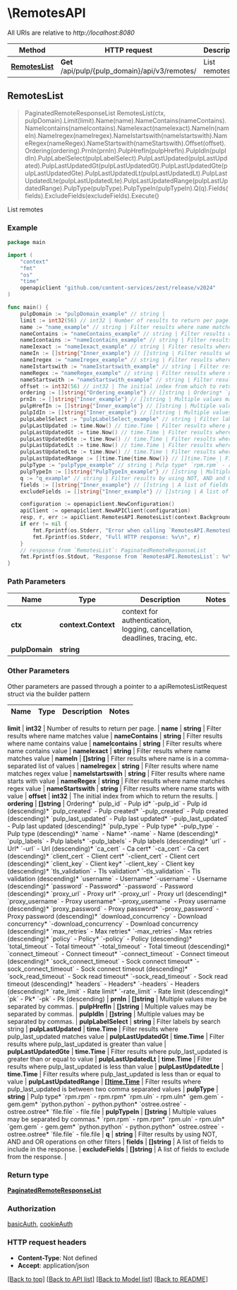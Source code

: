 # \RemotesAPI

All URIs are relative to *http://localhost:8080*

Method | HTTP request | Description
------------- | ------------- | -------------
[**RemotesList**](RemotesAPI.md#RemotesList) | **Get** /api/pulp/{pulp_domain}/api/v3/remotes/ | List remotes



## RemotesList

> PaginatedRemoteResponseList RemotesList(ctx, pulpDomain).Limit(limit).Name(name).NameContains(nameContains).NameIcontains(nameIcontains).NameIexact(nameIexact).NameIn(nameIn).NameIregex(nameIregex).NameIstartswith(nameIstartswith).NameRegex(nameRegex).NameStartswith(nameStartswith).Offset(offset).Ordering(ordering).PrnIn(prnIn).PulpHrefIn(pulpHrefIn).PulpIdIn(pulpIdIn).PulpLabelSelect(pulpLabelSelect).PulpLastUpdated(pulpLastUpdated).PulpLastUpdatedGt(pulpLastUpdatedGt).PulpLastUpdatedGte(pulpLastUpdatedGte).PulpLastUpdatedLt(pulpLastUpdatedLt).PulpLastUpdatedLte(pulpLastUpdatedLte).PulpLastUpdatedRange(pulpLastUpdatedRange).PulpType(pulpType).PulpTypeIn(pulpTypeIn).Q(q).Fields(fields).ExcludeFields(excludeFields).Execute()

List remotes



### Example

```go
package main

import (
	"context"
	"fmt"
	"os"
    "time"
	openapiclient "github.com/content-services/zest/release/v2024"
)

func main() {
	pulpDomain := "pulpDomain_example" // string | 
	limit := int32(56) // int32 | Number of results to return per page. (optional)
	name := "name_example" // string | Filter results where name matches value (optional)
	nameContains := "nameContains_example" // string | Filter results where name contains value (optional)
	nameIcontains := "nameIcontains_example" // string | Filter results where name contains value (optional)
	nameIexact := "nameIexact_example" // string | Filter results where name matches value (optional)
	nameIn := []string{"Inner_example"} // []string | Filter results where name is in a comma-separated list of values (optional)
	nameIregex := "nameIregex_example" // string | Filter results where name matches regex value (optional)
	nameIstartswith := "nameIstartswith_example" // string | Filter results where name starts with value (optional)
	nameRegex := "nameRegex_example" // string | Filter results where name matches regex value (optional)
	nameStartswith := "nameStartswith_example" // string | Filter results where name starts with value (optional)
	offset := int32(56) // int32 | The initial index from which to return the results. (optional)
	ordering := []string{"Ordering_example"} // []string | Ordering* `pulp_id` - Pulp id* `-pulp_id` - Pulp id (descending)* `pulp_created` - Pulp created* `-pulp_created` - Pulp created (descending)* `pulp_last_updated` - Pulp last updated* `-pulp_last_updated` - Pulp last updated (descending)* `pulp_type` - Pulp type* `-pulp_type` - Pulp type (descending)* `name` - Name* `-name` - Name (descending)* `pulp_labels` - Pulp labels* `-pulp_labels` - Pulp labels (descending)* `url` - Url* `-url` - Url (descending)* `ca_cert` - Ca cert* `-ca_cert` - Ca cert (descending)* `client_cert` - Client cert* `-client_cert` - Client cert (descending)* `client_key` - Client key* `-client_key` - Client key (descending)* `tls_validation` - Tls validation* `-tls_validation` - Tls validation (descending)* `username` - Username* `-username` - Username (descending)* `password` - Password* `-password` - Password (descending)* `proxy_url` - Proxy url* `-proxy_url` - Proxy url (descending)* `proxy_username` - Proxy username* `-proxy_username` - Proxy username (descending)* `proxy_password` - Proxy password* `-proxy_password` - Proxy password (descending)* `download_concurrency` - Download concurrency* `-download_concurrency` - Download concurrency (descending)* `max_retries` - Max retries* `-max_retries` - Max retries (descending)* `policy` - Policy* `-policy` - Policy (descending)* `total_timeout` - Total timeout* `-total_timeout` - Total timeout (descending)* `connect_timeout` - Connect timeout* `-connect_timeout` - Connect timeout (descending)* `sock_connect_timeout` - Sock connect timeout* `-sock_connect_timeout` - Sock connect timeout (descending)* `sock_read_timeout` - Sock read timeout* `-sock_read_timeout` - Sock read timeout (descending)* `headers` - Headers* `-headers` - Headers (descending)* `rate_limit` - Rate limit* `-rate_limit` - Rate limit (descending)* `pk` - Pk* `-pk` - Pk (descending) (optional)
	prnIn := []string{"Inner_example"} // []string | Multiple values may be separated by commas. (optional)
	pulpHrefIn := []string{"Inner_example"} // []string | Multiple values may be separated by commas. (optional)
	pulpIdIn := []string{"Inner_example"} // []string | Multiple values may be separated by commas. (optional)
	pulpLabelSelect := "pulpLabelSelect_example" // string | Filter labels by search string (optional)
	pulpLastUpdated := time.Now() // time.Time | Filter results where pulp_last_updated matches value (optional)
	pulpLastUpdatedGt := time.Now() // time.Time | Filter results where pulp_last_updated is greater than value (optional)
	pulpLastUpdatedGte := time.Now() // time.Time | Filter results where pulp_last_updated is greater than or equal to value (optional)
	pulpLastUpdatedLt := time.Now() // time.Time | Filter results where pulp_last_updated is less than value (optional)
	pulpLastUpdatedLte := time.Now() // time.Time | Filter results where pulp_last_updated is less than or equal to value (optional)
	pulpLastUpdatedRange := []time.Time{time.Now()} // []time.Time | Filter results where pulp_last_updated is between two comma separated values (optional)
	pulpType := "pulpType_example" // string | Pulp type* `rpm.rpm` - rpm.rpm* `rpm.uln` - rpm.uln* `gem.gem` - gem.gem* `python.python` - python.python* `ostree.ostree` - ostree.ostree* `file.file` - file.file (optional)
	pulpTypeIn := []string{"PulpTypeIn_example"} // []string | Multiple values may be separated by commas.* `rpm.rpm` - rpm.rpm* `rpm.uln` - rpm.uln* `gem.gem` - gem.gem* `python.python` - python.python* `ostree.ostree` - ostree.ostree* `file.file` - file.file (optional)
	q := "q_example" // string | Filter results by using NOT, AND and OR operations on other filters (optional)
	fields := []string{"Inner_example"} // []string | A list of fields to include in the response. (optional)
	excludeFields := []string{"Inner_example"} // []string | A list of fields to exclude from the response. (optional)

	configuration := openapiclient.NewConfiguration()
	apiClient := openapiclient.NewAPIClient(configuration)
	resp, r, err := apiClient.RemotesAPI.RemotesList(context.Background(), pulpDomain).Limit(limit).Name(name).NameContains(nameContains).NameIcontains(nameIcontains).NameIexact(nameIexact).NameIn(nameIn).NameIregex(nameIregex).NameIstartswith(nameIstartswith).NameRegex(nameRegex).NameStartswith(nameStartswith).Offset(offset).Ordering(ordering).PrnIn(prnIn).PulpHrefIn(pulpHrefIn).PulpIdIn(pulpIdIn).PulpLabelSelect(pulpLabelSelect).PulpLastUpdated(pulpLastUpdated).PulpLastUpdatedGt(pulpLastUpdatedGt).PulpLastUpdatedGte(pulpLastUpdatedGte).PulpLastUpdatedLt(pulpLastUpdatedLt).PulpLastUpdatedLte(pulpLastUpdatedLte).PulpLastUpdatedRange(pulpLastUpdatedRange).PulpType(pulpType).PulpTypeIn(pulpTypeIn).Q(q).Fields(fields).ExcludeFields(excludeFields).Execute()
	if err != nil {
		fmt.Fprintf(os.Stderr, "Error when calling `RemotesAPI.RemotesList``: %v\n", err)
		fmt.Fprintf(os.Stderr, "Full HTTP response: %v\n", r)
	}
	// response from `RemotesList`: PaginatedRemoteResponseList
	fmt.Fprintf(os.Stdout, "Response from `RemotesAPI.RemotesList`: %v\n", resp)
}
```

### Path Parameters


Name | Type | Description  | Notes
------------- | ------------- | ------------- | -------------
**ctx** | **context.Context** | context for authentication, logging, cancellation, deadlines, tracing, etc.
**pulpDomain** | **string** |  | 

### Other Parameters

Other parameters are passed through a pointer to a apiRemotesListRequest struct via the builder pattern


Name | Type | Description  | Notes
------------- | ------------- | ------------- | -------------

 **limit** | **int32** | Number of results to return per page. | 
 **name** | **string** | Filter results where name matches value | 
 **nameContains** | **string** | Filter results where name contains value | 
 **nameIcontains** | **string** | Filter results where name contains value | 
 **nameIexact** | **string** | Filter results where name matches value | 
 **nameIn** | **[]string** | Filter results where name is in a comma-separated list of values | 
 **nameIregex** | **string** | Filter results where name matches regex value | 
 **nameIstartswith** | **string** | Filter results where name starts with value | 
 **nameRegex** | **string** | Filter results where name matches regex value | 
 **nameStartswith** | **string** | Filter results where name starts with value | 
 **offset** | **int32** | The initial index from which to return the results. | 
 **ordering** | **[]string** | Ordering* &#x60;pulp_id&#x60; - Pulp id* &#x60;-pulp_id&#x60; - Pulp id (descending)* &#x60;pulp_created&#x60; - Pulp created* &#x60;-pulp_created&#x60; - Pulp created (descending)* &#x60;pulp_last_updated&#x60; - Pulp last updated* &#x60;-pulp_last_updated&#x60; - Pulp last updated (descending)* &#x60;pulp_type&#x60; - Pulp type* &#x60;-pulp_type&#x60; - Pulp type (descending)* &#x60;name&#x60; - Name* &#x60;-name&#x60; - Name (descending)* &#x60;pulp_labels&#x60; - Pulp labels* &#x60;-pulp_labels&#x60; - Pulp labels (descending)* &#x60;url&#x60; - Url* &#x60;-url&#x60; - Url (descending)* &#x60;ca_cert&#x60; - Ca cert* &#x60;-ca_cert&#x60; - Ca cert (descending)* &#x60;client_cert&#x60; - Client cert* &#x60;-client_cert&#x60; - Client cert (descending)* &#x60;client_key&#x60; - Client key* &#x60;-client_key&#x60; - Client key (descending)* &#x60;tls_validation&#x60; - Tls validation* &#x60;-tls_validation&#x60; - Tls validation (descending)* &#x60;username&#x60; - Username* &#x60;-username&#x60; - Username (descending)* &#x60;password&#x60; - Password* &#x60;-password&#x60; - Password (descending)* &#x60;proxy_url&#x60; - Proxy url* &#x60;-proxy_url&#x60; - Proxy url (descending)* &#x60;proxy_username&#x60; - Proxy username* &#x60;-proxy_username&#x60; - Proxy username (descending)* &#x60;proxy_password&#x60; - Proxy password* &#x60;-proxy_password&#x60; - Proxy password (descending)* &#x60;download_concurrency&#x60; - Download concurrency* &#x60;-download_concurrency&#x60; - Download concurrency (descending)* &#x60;max_retries&#x60; - Max retries* &#x60;-max_retries&#x60; - Max retries (descending)* &#x60;policy&#x60; - Policy* &#x60;-policy&#x60; - Policy (descending)* &#x60;total_timeout&#x60; - Total timeout* &#x60;-total_timeout&#x60; - Total timeout (descending)* &#x60;connect_timeout&#x60; - Connect timeout* &#x60;-connect_timeout&#x60; - Connect timeout (descending)* &#x60;sock_connect_timeout&#x60; - Sock connect timeout* &#x60;-sock_connect_timeout&#x60; - Sock connect timeout (descending)* &#x60;sock_read_timeout&#x60; - Sock read timeout* &#x60;-sock_read_timeout&#x60; - Sock read timeout (descending)* &#x60;headers&#x60; - Headers* &#x60;-headers&#x60; - Headers (descending)* &#x60;rate_limit&#x60; - Rate limit* &#x60;-rate_limit&#x60; - Rate limit (descending)* &#x60;pk&#x60; - Pk* &#x60;-pk&#x60; - Pk (descending) | 
 **prnIn** | **[]string** | Multiple values may be separated by commas. | 
 **pulpHrefIn** | **[]string** | Multiple values may be separated by commas. | 
 **pulpIdIn** | **[]string** | Multiple values may be separated by commas. | 
 **pulpLabelSelect** | **string** | Filter labels by search string | 
 **pulpLastUpdated** | **time.Time** | Filter results where pulp_last_updated matches value | 
 **pulpLastUpdatedGt** | **time.Time** | Filter results where pulp_last_updated is greater than value | 
 **pulpLastUpdatedGte** | **time.Time** | Filter results where pulp_last_updated is greater than or equal to value | 
 **pulpLastUpdatedLt** | **time.Time** | Filter results where pulp_last_updated is less than value | 
 **pulpLastUpdatedLte** | **time.Time** | Filter results where pulp_last_updated is less than or equal to value | 
 **pulpLastUpdatedRange** | [**[]time.Time**](time.Time.md) | Filter results where pulp_last_updated is between two comma separated values | 
 **pulpType** | **string** | Pulp type* &#x60;rpm.rpm&#x60; - rpm.rpm* &#x60;rpm.uln&#x60; - rpm.uln* &#x60;gem.gem&#x60; - gem.gem* &#x60;python.python&#x60; - python.python* &#x60;ostree.ostree&#x60; - ostree.ostree* &#x60;file.file&#x60; - file.file | 
 **pulpTypeIn** | **[]string** | Multiple values may be separated by commas.* &#x60;rpm.rpm&#x60; - rpm.rpm* &#x60;rpm.uln&#x60; - rpm.uln* &#x60;gem.gem&#x60; - gem.gem* &#x60;python.python&#x60; - python.python* &#x60;ostree.ostree&#x60; - ostree.ostree* &#x60;file.file&#x60; - file.file | 
 **q** | **string** | Filter results by using NOT, AND and OR operations on other filters | 
 **fields** | **[]string** | A list of fields to include in the response. | 
 **excludeFields** | **[]string** | A list of fields to exclude from the response. | 

### Return type

[**PaginatedRemoteResponseList**](PaginatedRemoteResponseList.md)

### Authorization

[basicAuth](../README.md#basicAuth), [cookieAuth](../README.md#cookieAuth)

### HTTP request headers

- **Content-Type**: Not defined
- **Accept**: application/json

[[Back to top]](#) [[Back to API list]](../README.md#documentation-for-api-endpoints)
[[Back to Model list]](../README.md#documentation-for-models)
[[Back to README]](../README.md)

